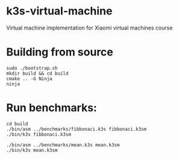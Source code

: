 # k3s-virtual-machine
Virtual machine implementation for Xiaomi virtual machines course

# Building from source
```shell
sudo ./bootstrap.sh
mkdir build && cd build
cmake .. -G Ninja
ninja
```

# Run benchmarks:
```shell
cd build
./bin/asm ../benchmarks/fibbonaci.k3s fibbonaci.k3sm
./bin/k3s fibbonaci.k3sm 

./bin/asm ../benchmarks/mean.k3s mean.k3sm
./bin/k3s mean.k3sm 
```
